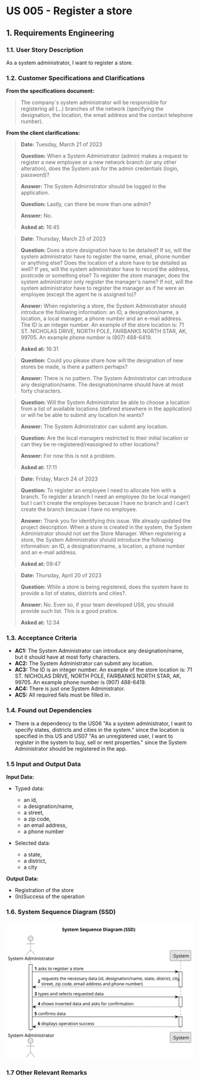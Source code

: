 # US 005 - Register a store

## 1. Requirements Engineering


### 1.1. User Story Description


As a system administrator, I want to register a store.


### 1.2. Customer Specifications and Clarifications 


**From the specifications document:**

>	The company´s system administrator will be responsible for registering all (...) branches of the network (specifying the designation, the location, the email address and the contact telephone number).


**From the client clarifications:**

> **Date:** Tuesday, March 21 of 2023
>
> **Question:** When a System Administrator (admin) makes a request to register a new employee or a new network branch (or any other alteration), does the System ask for the admin credentials (login, password)?
>  
> **Answer:** The System Administrator should be logged in the application.
>
> **Question:** Lastly, can there be more than one admin?
>  
> **Answer:** No.
>
> **Asked at:** 16:45
>

> **Date:** Thursday, March 23 of 2023
>
> **Question:** Does a store designation have to be detailed? If so, will the system administrator have to register the name, email, phone number or anything else? Does the location of a store have to be detailed as well? If yes, will the system administrator have to record the address, postcode or something else? To register the store manager, does the system administrator only register the manager's name? If not, will the system administrator have to register the manager as if he were an employee (except the agent he is assigned to)?
>  
> **Answer:** When registering a store, the System Administrator should introduce the following information: an ID, a designation/name, a location, a local manager, a phone number and an e-mail address. The ID is an integer number. An example of the store location is: 71 ST. NICHOLAS DRIVE, NORTH POLE, FAIRBANKS NORTH STAR, AK, 99705. An example phone number is (907) 488-6419.
>
> **Asked at:** 16:31
>


> **Question:** Could you please share how will the designation of new stores be made, is there a pattern perhaps?
>  
> **Answer:** There is no pattern. The System Administrator can introduce any designation/name. The designation/name should have at most forty characters.


> **Question:** Will the System Administrator be able to choose a location from a list of available locations (defined elsewhere in the application) or will he be able to submit any location he wants?
>  
> **Answer:** The System Administrator can submit any location.


> **Question:** Are the local managers restricted to their initial location or can they be re-registered/reassigned to other locations?
>  
> **Answer:** For now this is not a problem.
>
> **Asked at:** 17:11
>


> **Date:** Friday, March 24 of 2023
> 
> **Question:** To register an employee I need to allocate him with a branch. To register a branch I need an employee (to be local manger) but I can't create the employee because I have no branch and I can’t create the branch because I have no employee.
>  
> **Answer:** Thank you for identifying this issue. We already updated the project description. When a store is created in the system, the System Administrator should not set the Store Manager. When registering a store, the System Administrator should introduce the following information: an ID, a designation/name, a location, a phone number and an e-mail address.
>
> **Asked at:** 09:47
>


> **Date:** Thursday, April 20 of 2023
> 
> **Question:** While a store is being registered, does the system have to provide a list of states, districts and cities?.
>  
> **Answer:** No. Even so, if your team developed US6, you should provide such list. This is a good pratice.
>
> **Asked at:** 12:34
>


### 1.3. Acceptance Criteria


* **AC1:** The System Administrator can introduce any designation/name, but it should have at most forty characters.
* **AC2:** The System Administrator can submit any location.
* **AC3:** The ID is an integer number. An example of the store location is: 71 ST. NICHOLAS DRIVE, NORTH POLE, FAIRBANKS NORTH STAR, AK, 99705. An example phone number is (907) 488-6419.
* **AC4:** There is just one System Administrator.
* **AC5:** All required fiels must be filled in.


### 1.4. Found out Dependencies


* There is a dependency to the US06 "As a system administrator, I want to specify states, districts and cities in the system." since the location is specified in this US and US07 "As an unregistered user, I want to register in the system to buy, sell or rent properties." since the System Administrator should be registered in the app.


### 1.5 Input and Output Data


**Input Data:**

* Typed data:
	* an id, 
	* a designation/name, 
	* a street,
	* a zip code,
	* an email address,
	* a phone number

* Selected data:
	* a state, 
	* a district, 
	* a city

**Output Data:**

* Registration of the store
* (In)Success of the operation

### 1.6. System Sequence Diagram (SSD)


![System Sequence Diagram](svg/us05-system-sequence-diagram.svg)

### 1.7 Other Relevant Remarks
